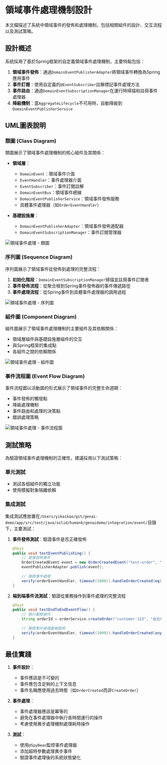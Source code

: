 # 領域事件處理機制設計

本文檔描述了系統中領域事件的發佈和處理機制，包括相關組件的設計、交互流程以及測試策略。

## 設計概述

系統採用了基於Spring框架的自定義領域事件處理機制，主要特點包括：

1. **領域事件發佈**：通過`DomainEventPublisherAdapter`將領域事件轉換為Spring應用事件
2. **事件訂閱**：使用自定義的`@EventSubscriber`註解標記事件處理方法
3. **事件路由**：通過`DomainEventSubscriptionManager`在運行時掃描和註冊事件處理器
4. **降級機制**：當`AggregateLifecycle`不可用時，自動降級到`DomainEventPublisherService`

## UML圖表說明

### 類圖 (Class Diagram)

類圖展示了領域事件處理機制的核心組件及其關係：

- **領域層**：
  - `DomainEvent`：領域事件介面
  - `EventHandler`：事件處理器介面
  - `EventSubscriber`：事件訂閱註解
  - `DomainEventBus`：領域事件總線
  - `DomainEventPublisherService`：領域事件發佈服務
  - 具體事件處理器（如`OrderEventHandler`）

- **基礎設施層**：
  - `DomainEventPublisherAdapter`：領域事件發佈適配器
  - `DomainEventSubscriptionManager`：事件訂閱管理器

![領域事件處理 - 類圖](Domain%20Event%20Handling%20-%20Class%20Diagram.svg)

### 序列圖 (Sequence Diagram)

序列圖展示了領域事件從發佈到處理的完整流程：

1. **初始化階段**：`DomainEventSubscriptionManager`掃描並註冊事件訂閱者
2. **事件發佈流程**：從聚合根到Spring事件發佈器的事件傳遞路徑
3. **事件處理流程**：從Spring事件到具體事件處理器的調用過程

![領域事件處理 - 序列圖](Domain%20Event%20Handling%20-%20Sequence%20Diagram.svg)

### 組件圖 (Component Diagram)

組件圖展示了領域事件處理機制的主要組件及其依賴關係：

- 領域層組件與基礎設施層組件的交互
- 與Spring框架的集成點
- 各組件之間的依賴關係

![領域事件處理 - 組件圖](Domain%20Event%20Handling%20-%20Component%20Diagram.svg)

### 事件流程圖 (Event Flow Diagram)

事件流程圖以活動圖的形式展示了領域事件的完整生命週期：

- 事件發佈的觸發點
- 降級處理機制
- 事件路由和處理的決策點
- 錯誤處理策略

![領域事件處理 - 事件流程圖](Domain%20Event%20Handling%20-%20Event%20Flow%20Diagram.svg)

## 測試策略

為驗證領域事件處理機制的正確性，建議採用以下測試策略：

### 單元測試

- 測試各個組件的獨立功能
- 使用模擬對象隔離依賴

### 集成測試

集成測試應放置在`/Users/yikaikao/git/genai-demo/app/src/test/java/solid/humank/genaidemo/integration/event/`目錄下，主要測試：

1. **事件發佈測試**：驗證事件是否正確發佈
   ```java
   @Test
   public void testEventPublishing() {
       // 直接發佈事件
       OrderCreatedEvent event = new OrderCreatedEvent("test-order", "test-customer", BigDecimal.ZERO);
       eventPublisherAdapter.publish(event);
       
       // 驗證事件處理
       verify(orderEventHandler, timeout(1000)).handleOrderCreated(eq(event));
   }
   ```

2. **端到端事件流測試**：驗證從業務操作到事件處理的完整流程
   ```java
   @Test
   public void testEndToEndEventFlow() {
       // 執行業務操作
       String orderId = orderService.createOrder("customer-123", "台北市信義區");
       
       // 驗證事件處理器被調用
       verify(orderEventHandler, timeout(1000)).handleOrderCreated(any(OrderCreatedEvent.class));
   }
   ```

## 最佳實踐

1. **事件設計**：
   - 事件應該是不可變的
   - 事件應包含足夠的上下文信息
   - 事件名稱應使用過去時態（如`OrderCreated`而非`CreateOrder`）

2. **事件處理**：
   - 事件處理器應該是冪等的
   - 避免在事件處理器中執行長時間運行的操作
   - 考慮使用異步處理機制處理耗時操作

3. **測試**：
   - 使用`@SpyBean`監控事件處理器
   - 添加超時參數處理異步事件
   - 驗證事件處理後的系統狀態變化
